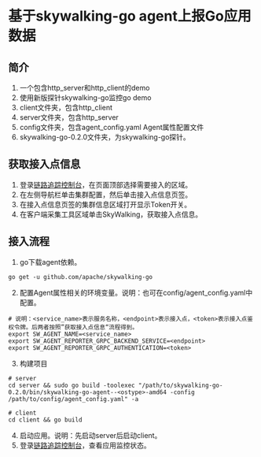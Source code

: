 # 基于skywalking-go agent上报Go应用数据
## 简介
1. 一个包含http_server和http_client的demo
2. 使用新版探针skywalking-go监控go demo
3. client文件夹，包含http_client
4. server文件夹，包含http_server
5. config文件夹，包含agent_config.yaml Agent属性配置文件
6. skywalking-go-0.2.0文件夹，为skywalking-go探针。
## 获取接入点信息
1. 登录[链路追踪控制台](https://tracing.console.aliyun.com/)，在页面顶部选择需要接入的区域。
2. 在左侧导航栏单击集群配置，然后单击接入点信息页签。
3. 在接入点信息页签的集群信息区域打开显示Token开关。
4. 在客户端采集工具区域单击SkyWalking，获取接入点信息。
## 接入流程
1. go下载agent依赖。
```
go get -u github.com/apache/skywalking-go
```
2. 配置Agent属性相关的环境变量。说明：也可在config/agent_config.yaml中配置。
```
# 说明：<service_name>表示服务名称，<endpoint>表示接入点，<token>表示接入点鉴权令牌。后两者按照”获取接入点信息“流程得到。
export SW_AGENT_NAME=<service_name>
export SW_AGENT_REPORTER_GRPC_BACKEND_SERVICE=<endpoint>
export SW_AGENT_REPORTER_GRPC_AUTHENTICATION=<token>
```
3. 构建项目
```
# server
cd server && sudo go build -toolexec "/path/to/skywalking-go-0.2.0/bin/skywalking-go-agent--<ostype>-amd64 -config /path/to/config/agent_config.yaml" -a

# client
cd client && go build
```
4. 启动应用。说明：先启动server后启动client。
5. 登录[链路追踪控制台](https://tracing.console.aliyun.com/)，查看应用监控状态。